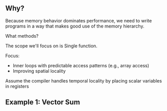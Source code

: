 
## Why?
Because memory behavior dominates performance, we need to write programs in a way that makes good use of the memory hierarchy.

What methods?

The scope we'll focus on is Single function.

Focus:
- Inner loops with predictable access patterns (e.g., array access)
- Improving spatial locality

Assume the compiler handles temporal locality by placing scalar variables in registers

## Example 1: Vector Sum

